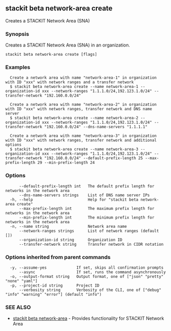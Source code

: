 ## stackit beta network-area create

Creates a STACKIT Network Area (SNA)

### Synopsis

Creates a STACKIT Network Area (SNA) in an organization.

```
stackit beta network-area create [flags]
```

### Examples

```
  Create a network area with name "network-area-1" in organization with ID "xxx" with network ranges and a transfer network
  $ stackit beta network-area create --name network-area-1 --organization-id xxx --network-ranges "1.1.1.0/24,192.123.1.0/24" --transfer-network "192.160.0.0/24"

  Create a network area with name "network-area-2" in organization with ID "xxx" with network ranges, transfer network and DNS name server
  $ stackit beta network-area create --name network-area-2 --organization-id xxx --network-ranges "1.1.1.0/24,192.123.1.0/24" --transfer-network "192.160.0.0/24" --dns-name-servers "1.1.1.1"

  Create a network area with name "network-area-3" in organization with ID "xxx" with network ranges, transfer network and additional options
  $ stackit beta network-area create --name network-area-3 --organization-id xxx --network-ranges "1.1.1.0/24,192.123.1.0/24" --transfer-network "192.160.0.0/24" --default-prefix-length 25 --max-prefix-length 29 --min-prefix-length 24
```

### Options

```
      --default-prefix-length int   The default prefix length for networks in the network area
      --dns-name-servers strings    List of DNS name server IPs
  -h, --help                        Help for "stackit beta network-area create"
      --max-prefix-length int       The maximum prefix length for networks in the network area
      --min-prefix-length int       The minimum prefix length for networks in the network area
  -n, --name string                 Network area name
      --network-ranges strings      List of network ranges (default [])
      --organization-id string      Organization ID
      --transfer-network string     Transfer network in CIDR notation
```

### Options inherited from parent commands

```
  -y, --assume-yes             If set, skips all confirmation prompts
      --async                  If set, runs the command asynchronously
  -o, --output-format string   Output format, one of ["json" "pretty" "none" "yaml"]
  -p, --project-id string      Project ID
      --verbosity string       Verbosity of the CLI, one of ["debug" "info" "warning" "error"] (default "info")
```

### SEE ALSO

* [stackit beta network-area](./stackit_beta_network-area.md)	 - Provides functionality for STACKIT Network Area

